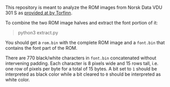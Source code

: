 This repository is meant to analyze the ROM images from Norsk Data VDU 301 S
as [provided at by Torfinn](http://heim.bitraf.no/tingo/nokiad/nokia-vdu-301s.html).

To combine the two ROM image halves and extract the font portion of it:

> python3 extract.py

You should get a `rom.bin` with the complete ROM image and a `font.bin`
that contains the font part of the ROM.

There are 770 black/white characters in `font.bin` concatenated without
intervening padding. Each character is 8 pixels wide and 15 rows tall,
i.e. one row of pixels per byte for a total of 15 bytes. A bit set to
`1` should be interpreted as black color while a bit cleared to `0`
should be interpreted as white color.
